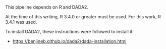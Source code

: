This pipeline depends on R and DADA2.

At the time of this writing, R 3.4.0 or greater must be used.  For this work, R 3.4.1 was used.

To install DADA2, these instructions were followed to install it:
* https://benjjneb.github.io/dada2/dada-installation.html
